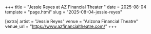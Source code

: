 +++
title = "Jessie Reyes at AZ Financial Theater "
date = 2025-08-04
template = "page.html"
slug = "2025-08-04-jessie-reyes"

[extra]
artist = "Jessie Reyes"
venue = "Arizona Financial Theatre"
venue_url = "https://www.azfinancialtheatre.com/"
+++
